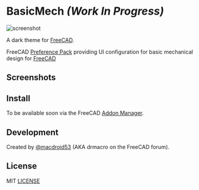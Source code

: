 # BasicMech *(Work In Progress)*

![screenshot](/screenshot.png)

A dark theme for [FreeCAD](https://www.freecad.org).

FreeCAD [Preference Pack](https://wiki.freecad.org/Preference_Packs) providing UI configuration for basic mechanical design for [FreeCAD](https://www.freecad.org)


## Screenshots


## Install

To be available soon via the FreeCAD [Addon Manager](https://wiki.freecad.org/AddonManager).

## Development

Created by [@macdroid53](https://github.com/macdroid53) (AKA drmacro on the FreeCAD forum). 

## License

MIT [LICENSE](LICENSE)
